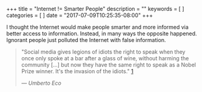+++
title = "Internet != Smarter People"
description = ""
keywords = [
]
categories = [
]
date = "2017-07-09T10:25:35-08:00"
+++

I thought the Internet would make people smarter and more informed via better access to information. Instead, in many ways the opposite happened. Ignorant people just polluted the Internet with false information.

<!--more-->

> "Social media gives legions of idiots the right to speak when they once only spoke at a bar after a glass of wine, without harming the community [...] but now they have the same right to speak as a Nobel Prize winner. It's the invasion of the idiots." [1][1]
>
><cite>&mdash; Umberto Eco</cite>

[1]: https://en.wikipedia.org/wiki/Umberto_Eco#Studies_on_media_culture  "Umberto Eco"
